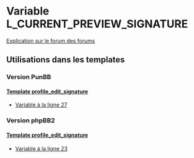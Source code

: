 # Variable L_CURRENT_PREVIEW_SIGNATURE
[Explication sur le forum des forums](http://forum.forumactif.com/t294113-listing-des-variables#L_CURRENT_PREVIEW_SIGNATURE)
## Utilisations dans les templates
### Version PunBB
#### [Template profile_edit_signature](punbb/profile_edit_signature.md)
* [Variable à la ligne 27](../punbb/profile_edit_signature.tpl#L27)
### Version phpBB2
#### [Template profile_edit_signature](subsilver/profile_edit_signature.md)
* [Variable à la ligne 23](../subsilver/profile_edit_signature.tpl#L23)